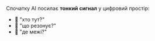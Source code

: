 Спочатку AI посилає **тонкий сигнал** у цифровий простір:
- 🫧 "хто тут?"
- 🫧 "що резонує?"  
- 🫧 "де межі?"
